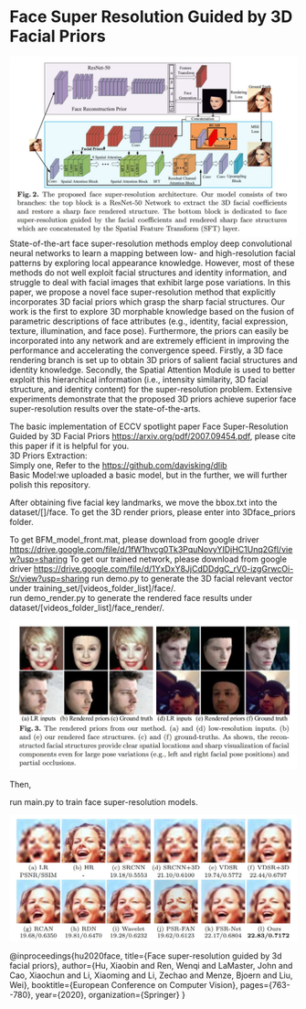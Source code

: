 # Face Super Resolution Guided by 3D Facial Priors
![image](https://github.com/HUuxiaobin/Face-Super-Resolution-Guided-by-3D-Facial-Priors/blob/main/images/github_1.jpg)
State-of-the-art face super-resolution methods employ deep convolutional neural networks to learn a mapping between low- and high-resolution facial patterns by exploring local appearance knowledge. However, most of these methods do not well exploit facial structures and identity information, and struggle to deal with facial images that exhibit large pose variations. In this paper, we propose a novel face super-resolution method that explicitly incorporates 3D facial priors which grasp the sharp facial structures. Our work is the first to explore 3D morphable knowledge based on the fusion of parametric descriptions of face attributes (e.g., identity, facial expression, texture, illumination, and face pose). Furthermore, the priors can easily be incorporated into any network and are extremely efficient in improving the performance and accelerating the convergence speed. Firstly, a 3D face rendering branch is set up to obtain 3D priors of salient facial structures and identity knowledge. Secondly, the Spatial Attention Module is used to better exploit this hierarchical information (i.e., intensity similarity, 3D facial structure, and identity content) for the super-resolution problem. Extensive experiments demonstrate that the proposed 3D priors achieve superior face super-resolution results over the state-of-the-arts. <br>


The basic implementation of ECCV spotlight paper Face Super-Resolution Guided by 3D Facial Priors https://arxiv.org/pdf/2007.09454.pdf, please cite this paper if it is helpful for you. </br>
3D Priors Extraction: </br>
Simply one, Refer to the https://github.com/davisking/dlib </br>
Basic Model:we uploaded a basic model, but in the further, we will further polish this repository.   </br>

After obtaining five facial key landmarks, we move the bbox.txt into the dataset/[]/face. To get the 3D render priors, please enter into 3Dface_priors folder.   </br>

To get BFM_model_front.mat, please download from google driver  https://drive.google.com/file/d/1fW1hvcg0Tk3PquNovyYIDjHC1Unq2Gfl/view?usp=sharing
To get our trained network, please download from google driver https://drive.google.com/file/d/1YxDxY8JjCdDDdgC_rV0-izgGrwcOi-Sr/view?usp=sharing
run demo.py to generate the 3D facial relevant vector under training_set/[videos_folder_list]/face/.  </br>
run demo_render.py to generate the rendered face results under dataset/[videos_folder_list]/face_render/. </br>

![image](https://github.com/HUuxiaobin/Face-Super-Resolution-Guided-by-3D-Facial-Priors/blob/main/images/github2.JPG)

Then,

run main.py to train face super-resolution models.


![image](https://github.com/HUuxiaobin/Face-Super-Resolution-Guided-by-3D-Facial-Priors/blob/main/images/github3.JPG)

@inproceedings{hu2020face,
  title={Face super-resolution guided by 3d facial priors},
  author={Hu, Xiaobin and Ren, Wenqi and LaMaster, John and Cao, Xiaochun and Li, Xiaoming and Li, Zechao and Menze, Bjoern and Liu, Wei},
  booktitle={European Conference on Computer Vision},
  pages={763--780},
  year={2020},
  organization={Springer}
}

